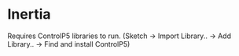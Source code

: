 # Inertia
Requires ControlP5 libraries to run.
(Sketch -> Import Library.. -> Add Library.. -> Find and install ControlP5)